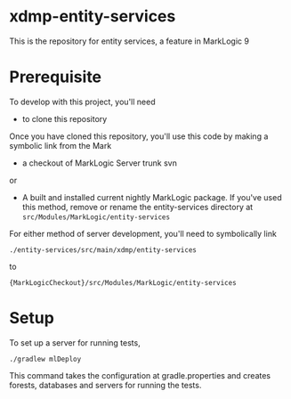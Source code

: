 # xdmp-entity-services

This is the repository for entity services, a feature in MarkLogic 9

# Prerequisite

To develop with this project, you'll need

* to clone this repository

Once you have cloned this repository, you'll use this code by making a
symbolic link from the Mark

* a checkout of MarkLogic Server trunk svn

or

* A built and installed current nightly MarkLogic package.  If you've used this method, remove or rename the entity-services directory at `src/Modules/MarkLogic/entity-services`


For either method of server development, you'll need to symbolically link

`./entity-services/src/main/xdmp/entity-services`

to

`{MarkLogicCheckout}/src/Modules/MarkLogic/entity-services`

# Setup

To set up a server for running tests, 

`./gradlew mlDeploy`

This command takes the configuration at gradle.properties and
creates forests, databases and servers for running the tests.


